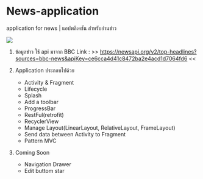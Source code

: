 # News-application
application for news | แอปพลิเคชัน สำหรับอ่านข่าว

![](.gif)

1. ข้อมูลข่าว ใช้ api มาจาก BBC 
    Link : >> https://newsapi.org/v2/top-headlines?sources=bbc-news&apiKey=ce6cca4d41c8472ba2e4acd1d7064fd6 <<
2. Application ประกอบไปด้วย
    - Activity & Fragment
    - Lifecycle
    - Splash
    - Add a toolbar
    - ProgressBar
    - RestFul(retrofit)
    - RecyclerView
    - Manage Layout(LinearLayout, RelativeLayout, FrameLayout)
    - Send data between Activity to Fragment
    - Pattern MVC

3. Coming Soon 
    - Navigation Drawer
    - Edit buttom star
